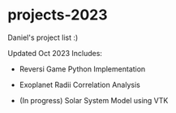 # projects-2023
Daniel's project list :)

Updated Oct 2023
Includes:

- Reversi Game Python Implementation

- Exoplanet Radii Correlation Analysis

- (In progress) Solar System Model using VTK
